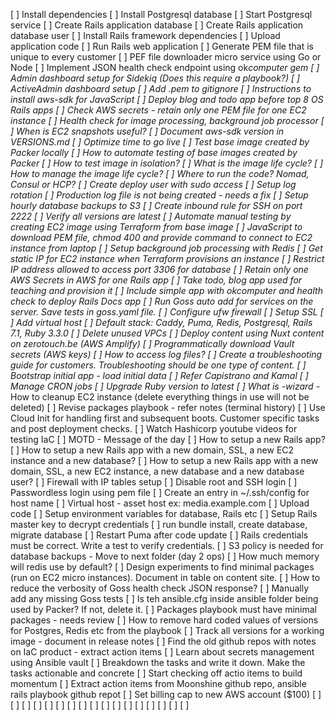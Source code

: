 [ ] Install dependencies
[ ] Install Postgresql database
[ ] Start Postgresql service
[ ] Create Rails application database
[ ] Create Rails application database user
[ ] Install Rails framework dependencies
[ ] Upload application code
[ ] Run Rails web application
[ ] Generate PEM file that is unique to every customer
[ ] PEF file downloader micro service using Go or Node
[ ] Implement JSON health check endpoint using ok*computer gem
[ ] Admin dashboard setup for Sidekiq (Does this require a playbook?)
[ ] ActiveAdmin dashboard setup
[ ] Add *.pem to gitignore
[ ] Instructions to install aws-sdk for JavaScript
[ ] Deploy blog and todo app before top 8 OS Rails apps
[ ] Check AWS secrets - retain only one PEM file for one EC2 instance
[ ] Health check for image processing, background job processor
[ ] When is EC2 snapshots useful?
[ ] Document aws-sdk version in VERSIONS.md
[ ] Optimize time to go live
[ ] Test base image created by Packer locally
[ ] How to automate testing of base images created by Packer
[ ] How to test image in isolation?
[ ] What is the image life cycle?
[ ] How to manage the image life cycle?
[ ] Where to run the code? Nomad, Consul or HCP?
[ ] Create deploy user with sudo access
[ ] Setup log rotation
[ ] Production log file is not being created - needs a fix
[ ] Setup hourly database backups to S3
[ ] Create inbound rule for SSH on port 2222
[ ] Verify all versions are latest
[ ] Automate manual testing by creating EC2 image using Terraform from base image
[ ] JavaScript to download PEM file, chmod 400 and provide command to connect to EC2 instance from laptop
[ ] Setup background job processing with Redis
[ ] Get static IP for EC2 instance when Terraform provisions an instance
[ ] Restrict IP address allowed to access port 3306 for database
[ ] Retain only one AWS Secrets in AWS for one Rails app
[ ] Take todo, blog app used for teaching and provision it
[ ] Include simple app with ok*computer and health check to deploy Rails Docs app
[ ] Run Goss auto add for services on the server. Save tests in goss.yaml file.
[ ] Configure ufw firewall
[ ] Setup SSL
[ ] Add virtual host
[ ] Default stack: Caddy, Puma, Redis, Postgresql, Rails 7.1, Ruby 3.3.0
[ ] Delete unused VPCs
[ ] Deploy content using Nuxt content on zerotouch.be (AWS Amplify)
[ ] Programmatically download Vault secrets (AWS keys)
[ ] How to access log files?
[ ] Create a troubleshooting guide for customers. Troubleshooting should be one type of content.
[ ] Bootstrap initial app - load initial data
[ ] Refer Capistrano and Kamal
[ ] Manage CRON jobs
[ ] Upgrade Ruby version to latest
[ ] What is -wizard* - How to cleanup EC2 instance (delete everything things in use will not be deleted)
[ ] Revise packages playbook - refer notes (terminal history)
[ ] Use Cloud Init for handling first and subsequent boots. Customer specific tasks and post deployment checks.
[ ] Watch Hashicorp youtube videos for testing IaC
[ ] MOTD - Message of the day
[ ] How to setup a new Rails app?
[ ] How to setup a new Rails app with a new domain, SSL, a new EC2 instance and a new database?
[ ] How to setup a new Rails app with a new domain, SSL, a new EC2 instance, a new database and a new database user?
[ ] Firewall with IP tables setup
[ ] Disable root and SSH login
[ ] Passwordless login using pem file
[ ] Create an entry in ~/.ssh/config for host name
[ ] Virtual host - asset host ex: media.example.com
[ ] Upload code
[ ] Setup environment variables for database, Rails etc
[ ] Setup Rails master key to decrypt credentials
[ ] run bundle install, create database, migrate database
[ ] Restart Puma after code update
[ ] Rails credentials must be correct. Write a test to verify credentials.
[ ] S3 policy is needed for database backups - Move to next folder (day 2 ops)
[ ] How much memory will redis use by default?
[ ] Design experiments to find minimal packages (run on EC2 micro instances). Document in table on content site.
[ ] How to reduce the verbosity of Goss health check JSON response?
[ ] Manually add any missing Goss tests
[ ] Is teh ansible.cfg inside ansible folder being used by Packer? If not, delete it.
[ ] Packages playbook must have minimal packages - needs review
[ ] How to remove hard coded values of versions for Postgres, Redis etc from the playbook
[ ] Track all versions for a working image - document in release notes
[ ] Find the old github repos with notes on IaC product - extract action items
[ ] Learn about secrets management using Ansible vault
[ ] Breakdown the tasks and write it down. Make the tasks actionable and concrete
[ ] Start checking off actio items to build momentum
[ ] Extract action items from Moonshine github repo, ansible rails playbook github repot
[ ] Set billing cap to new AWS account ($100)
[ ] 
[ ]
[ ]
[ ]
[ ]
[ ]
[ ]
[ ]
[ ]
[ ]
[ ]
[ ]
[ ]
[ ]
[ ]
[ ]
[ ]
